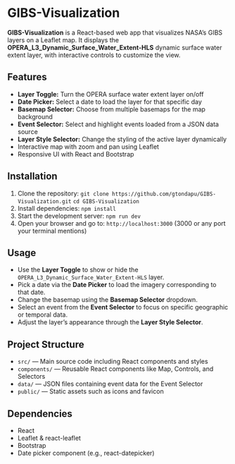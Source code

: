 # GIBS-Visualization

**GIBS-Visualization** is a React-based web app that visualizes NASA’s GIBS layers on a Leaflet map. It displays the **OPERA_L3_Dynamic_Surface_Water_Extent-HLS** dynamic surface water extent layer, with interactive controls to customize the view.

## Features

- **Layer Toggle:** Turn the OPERA surface water extent layer on/off
- **Date Picker:** Select a date to load the layer for that specific day
- **Basemap Selector:** Choose from multiple basemaps for the map background
- **Event Selector:** Select and highlight events loaded from a JSON data source
- **Layer Style Selector:** Change the styling of the active layer dynamically
- Interactive map with zoom and pan using Leaflet
- Responsive UI with React and Bootstrap

## Installation

1. Clone the repository:
   `git clone https://github.com/gtondapu/GIBS-Visualization.git`
   `cd GIBS-Visualization`
2. Install dependencies:
    `npm install`
3. Start the development server:
    `npm run dev`
4. Open your browser and go to:
    `http://localhost:3000` (3000 or any port your terminal mentions)

## Usage

- Use the **Layer Toggle** to show or hide the `OPERA_L3_Dynamic_Surface_Water_Extent-HLS` layer.
- Pick a date via the **Date Picker** to load the imagery corresponding to that date.
- Change the basemap using the **Basemap Selector** dropdown.
- Select an event from the **Event Selector** to focus on specific geographic or temporal data.
- Adjust the layer’s appearance through the **Layer Style Selector**.

## Project Structure

- `src/` — Main source code including React components and styles
- `components/` — Reusable React components like Map, Controls, and Selectors
- `data/` — JSON files containing event data for the Event Selector
- `public/` — Static assets such as icons and favicon

## Dependencies

- React
- Leaflet & react-leaflet
- Bootstrap
- Date picker component (e.g., react-datepicker)


  
  
